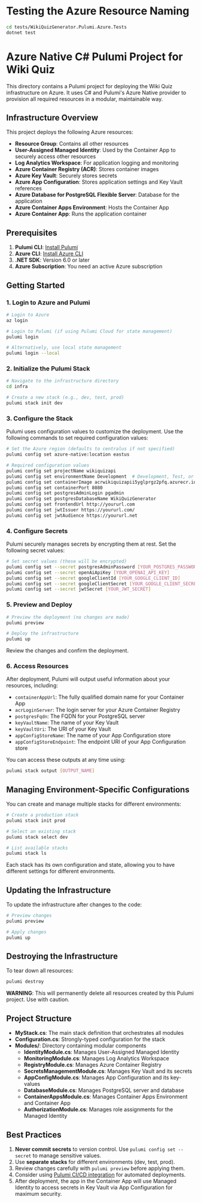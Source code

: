 # Testing the Azure Resource Naming

```bash
cd tests/WikiQuizGenerator.Pulumi.Azure.Tests
dotnet test
```

# Azure Native C# Pulumi Project for Wiki Quiz

This directory contains a Pulumi project for deploying the Wiki Quiz infrastructure on Azure. It uses C# and Pulumi's Azure Native provider to provision all required resources in a modular, maintainable way.

## Infrastructure Overview

This project deploys the following Azure resources:

- **Resource Group**: Contains all other resources
- **User-Assigned Managed Identity**: Used by the Container App to securely access other resources
- **Log Analytics Workspace**: For application logging and monitoring
- **Azure Container Registry (ACR)**: Stores container images
- **Azure Key Vault**: Securely stores secrets
- **Azure App Configuration**: Stores application settings and Key Vault references
- **Azure Database for PostgreSQL Flexible Server**: Database for the application
- **Azure Container Apps Environment**: Hosts the Container App
- **Azure Container App**: Runs the application container

## Prerequisites

1. **Pulumi CLI**: [Install Pulumi](https://www.pulumi.com/docs/get-started/install/)
2. **Azure CLI**: [Install Azure CLI](https://docs.microsoft.com/en-us/cli/azure/install-azure-cli)
3. **.NET SDK**: Version 6.0 or later
4. **Azure Subscription**: You need an active Azure subscription

## Getting Started

### 1. Login to Azure and Pulumi

```bash
# Login to Azure
az login

# Login to Pulumi (if using Pulumi Cloud for state management)
pulumi login

# Alternatively, use local state management
pulumi login --local
```

### 2. Initialize the Pulumi Stack

```bash
# Navigate to the infrastructure directory
cd infra

# Create a new stack (e.g., dev, test, prod)
pulumi stack init dev
```

### 3. Configure the Stack

Pulumi uses configuration values to customize the deployment. Use the following commands to set required configuration values:

```bash
# Set the Azure region (defaults to centralus if not specified)
pulumi config set azure-native:location eastus

# Required configuration values
pulumi config set projectName wikiquizapi
pulumi config set environmentName Development  # Development, Test, or Production
pulumi config set containerImage acrwikiquizapii5yglprgz2pfq.azurecr.io/wikiquizapi:v0.1
pulumi config set containerPort 8080
pulumi config set postgresAdminLogin pgadmin
pulumi config set postgresDatabaseName WikiQuizGenerator
pulumi config set frontendUrl http://yoururl.com
pulumi config set jwtIssuer https://yoururl.com/
pulumi config set jwtAudience https://yoururl.net
```

### 4. Configure Secrets

Pulumi securely manages secrets by encrypting them at rest. Set the following secret values:

```bash
# Set secret values (these will be encrypted)
pulumi config set --secret postgresAdminPassword [YOUR_POSTGRES_PASSWORD]
pulumi config set --secret openAiApiKey [YOUR_OPENAI_API_KEY]
pulumi config set --secret googleClientId [YOUR_GOOGLE_CLIENT_ID]
pulumi config set --secret googleClientSecret [YOUR_GOOGLE_CLIENT_SECRET]
pulumi config set --secret jwtSecret [YOUR_JWT_SECRET]
```

### 5. Preview and Deploy

```bash
# Preview the deployment (no changes are made)
pulumi preview

# Deploy the infrastructure
pulumi up
```

Review the changes and confirm the deployment.

### 6. Access Resources

After deployment, Pulumi will output useful information about your resources, including:

- `containerAppUrl`: The fully qualified domain name for your Container App
- `acrLoginServer`: The login server for your Azure Container Registry
- `postgresFqdn`: The FQDN for your PostgreSQL server
- `keyVaultName`: The name of your Key Vault
- `keyVaultUri`: The URI of your Key Vault
- `appConfigStoreName`: The name of your App Configuration store
- `appConfigStoreEndpoint`: The endpoint URI of your App Configuration store

You can access these outputs at any time using:

```bash
pulumi stack output [OUTPUT_NAME]
```

## Managing Environment-Specific Configurations

You can create and manage multiple stacks for different environments:

```bash
# Create a production stack
pulumi stack init prod

# Select an existing stack
pulumi stack select dev

# List available stacks
pulumi stack ls
```

Each stack has its own configuration and state, allowing you to have different settings for different environments.

## Updating the Infrastructure

To update the infrastructure after changes to the code:

```bash
# Preview changes
pulumi preview

# Apply changes
pulumi up
```

## Destroying the Infrastructure

To tear down all resources:

```bash
pulumi destroy
```

**WARNING**: This will permanently delete all resources created by this Pulumi project. Use with caution.

## Project Structure

- **MyStack.cs**: The main stack definition that orchestrates all modules
- **Configuration.cs**: Strongly-typed configuration for the stack
- **Modules/**: Directory containing modular components
  - **IdentityModule.cs**: Manages User-Assigned Managed Identity
  - **MonitoringModule.cs**: Manages Log Analytics Workspace
  - **RegistryModule.cs**: Manages Azure Container Registry
  - **SecretsManagementModule.cs**: Manages Key Vault and its secrets
  - **AppConfigModule.cs**: Manages App Configuration and its key-values
  - **DatabaseModule.cs**: Manages PostgreSQL server and database
  - **ContainerAppsModule.cs**: Manages Container Apps Environment and Container App
  - **AuthorizationModule.cs**: Manages role assignments for the Managed Identity

## Best Practices

1. **Never commit secrets** to version control. Use `pulumi config set --secret` to manage sensitive values.
2. Use **separate stacks** for different environments (dev, test, prod).
3. Review changes carefully with `pulumi preview` before applying them.
4. Consider using [Pulumi CI/CD integration](https://www.pulumi.com/docs/guides/continuous-delivery/) for automated deployments.
5. After deployment, the app in the Container App will use Managed Identity to access secrets in Key Vault via App Configuration for maximum security.
